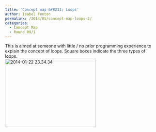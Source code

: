 ```yaml
---
title: 'Concept map &#8211; Loops'
author: Isabel Fenton
permalink: /2014/05/concept-map-loops-2/
categories:
  - Concept Map
  - Round 09/1
---
```

This is aimed at someone with little / no prior programming experience to explain the concept of loops. Square boxes indicate the three types of loops.  
[<img src="http://teaching.software-carpentry.org/wp-content/uploads/2014/05/2014-01-22-23.34.34-e1399453093454-300x225.jpg" alt="2014-01-22 23.34.34" width="300" height="225" class="alignnone size-medium wp-image-6972" />][1]

 [1]: http://teaching.software-carpentry.org/wp-content/uploads/2014/05/2014-01-22-23.34.34-e1399453093454.jpg
